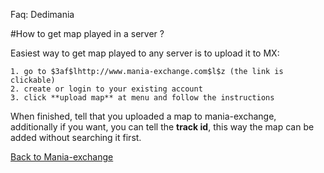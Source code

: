 Faq: Dedimania

#How to get map played in a server ?

Easiest way to get map played to any server is to upload it to MX:

	1. go to $3af$lhttp://www.mania-exchange.com$l$z (the link is clickable)
	2. create or login to your existing account
	3. click **upload map** at menu and follow the instructions

When finished, tell that you uploaded a map to mania-exchange, additionally if you want,
you can tell the **track id**, this way the map can be added without searching it first.

[Back to Mania-exchange](#mx.md)
